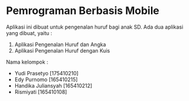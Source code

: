 # Pemrograman Berbasis Mobile

Aplikasi ini dibuat untuk pengenalan huruf bagi anak SD. Ada dua aplikasi yang dibuat, yaitu :

1. Aplikasi Pengenalan Huruf dan Angka
2. Aplikasi Pengenalan Huruf dengan Kuis



Nama kelompok :
- Yudi Prasetyo [175410210]
- Edy Purnomo 	[165410215]
- Handika Juliansyah [165410212]
- Rismiyati 	[165410108]
